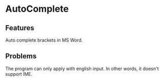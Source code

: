 # AutoComplete
## Features
Auto complete brackets in MS Word.
## Problems
The program can only apply with english input. In other words, it doesn't support IME.
